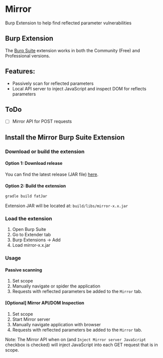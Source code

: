 # Mirror

Burp Extension to help find reflected parameter vulnerabilities

## Burp Extension

The [Burp Suite](https://portswigger.net/burp) extension works in both the Community (Free) and Professional versions.

## Features:

- Passively scan for reflected parameters
- Local API server to inject JavaScript and inspect DOM for reflects parameters

## ToDo

- [ ] Mirror API for POST requests


## Install the Mirror Burp Suite Extension

### Download or build the extension

#### Option 1: Download release

You can find the latest release (JAR file) [here](https://github.com/TypeError/mirror/releases).

#### Option 2: Build the extension

```sh
gradle build fatJar
```

Extension JAR will be located at: `build/libs/mirror-x.x.jar`

### Load the extension

1. Open Burp Suite
2. Go to Extender tab
3. Burp Extensions -> Add
4. Load mirror-x.x.jar

### Usage

#### Passive scanning

1. Set scope
2. Manually navigate or spider the application
3. Requests with reflected parameters be added to the `Mirror` tab.

#### [Optional] Mirror API/DOM Inspection

1. Set scope
2. Start Mirror server
2. Manually navigate application with browser
3. Requests with reflected parameters be added to the `Mirror` tab.

Note: The Mirror API when on (and `Inject Mirror server JavaScript` checkbox is checked) will inject JavaScript into each GET request that is in scope. 
